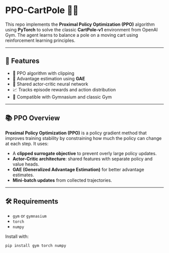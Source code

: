 # PPO-CartPole 🧠🎢

This repo implements the **Proximal Policy Optimization (PPO)** algorithm using **PyTorch** to solve the classic **CartPole-v1** environment from OpenAI Gym. The agent learns to balance a pole on a moving cart using reinforcement learning principles.

---

## 📌 Features

- 🚀 PPO algorithm with clipping
- 🎯 Advantage estimation using **GAE**
- 🧠 Shared actor-critic neural network
- 📈 Tracks episode rewards and action distribution
- 🧪 Compatible with Gymnasium and classic Gym

---

## 📚 PPO Overview

**Proximal Policy Optimization (PPO)** is a policy gradient method that improves training stability by constraining how much the policy can change at each step. It uses:

- A **clipped surrogate objective** to prevent overly large policy updates.
- **Actor-Critic architecture**: shared features with separate policy and value heads.
- **GAE (Generalized Advantage Estimation)** for better advantage estimates.
- **Mini-batch updates** from collected trajectories.

---

## 🛠️ Requirements

- `gym` or `gymnasium`
- `torch`
- `numpy`

Install with:

```bash
pip install gym torch numpy
